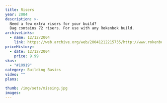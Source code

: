 ```yaml
---
title: Risers
year: 2004
description: >-
  Need a few extra risers for your build?
  Bag contains 72 risers. For use with any Rokenbok build.
archiveLinks:
  - name: 12/12/2004
    link: https://web.archive.org/web/20041212215735/http://www.rokenbok.com/catalog/pd_bb_10919.html
priceHistory:
  - date: 12/12/2004
    price: 9.99
skus:
  - "#10919"
category: Building Basics
video: ""
plans:

thumb: /img/sets/missing.jpg
images:
---
```

